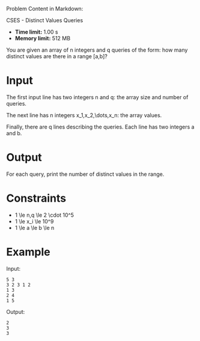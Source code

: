 Problem Content in Markdown:


CSES \- Distinct Values Queries




* **Time limit:** 1\.00 s
* **Memory limit:** 512 MB




You are given an array of n integers and q queries of the form: how many distinct values are there in a range \[a,b]?


Input
=====


The first input line has two integers n and q: the array size and number of queries.


The next line has n integers x\_1,x\_2,\\dots,x\_n: the array values.


Finally, there are q lines describing the queries. Each line has two integers a and b.


Output
======


For each query, print the number of distinct values in the range.


Constraints
===========


* 1 \\le n,q \\le 2 \\cdot 10^5
* 1 \\le x\_i \\le 10^9
* 1 \\le a \\le b \\le n


Example
=======


Input:



```
5 3
3 2 3 1 2
1 3
2 4
1 5

```

Output:



```
2
3
3

```
 
